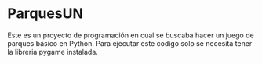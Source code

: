# ParquesUN
Este es un proyecto de programación en cual se buscaba hacer un juego de parques básico en Python.
Para ejecutar este codigo solo se necesita tener la libreria pygame instalada.
